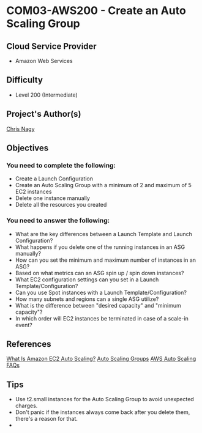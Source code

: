 # COM03-AWS200 - Create an Auto Scaling Group

## Cloud Service Provider
- Amazon Web Services

## Difficulty
- Level 200 (Intermediate)

## Project's Author(s)

[Chris Nagy](https://twitter/chris_the_nagy)

## Objectives

### You need to complete the following:
- Create a Launch Configuration
- Create an Auto Scaling Group with a minimum of 2 and maximum of 5 EC2 instances
- Delete one instance manually
- Delete all the resources you created


### You need to answer the following:
- What are the key differences between a Launch Template and Launch Configuration?
- What happens if you delete one of the running instances in an ASG manually?
- How can you set the minimum and maximum number of instances in an ASG?
- Based on what metrics can an ASG spin up / spin down instances?
- What EC2 configuration settings can you set in a Launch Template/Configuration?
- Can you use Spot instances with a Launch Template/Configuration?
- How many subnets and regions can a single ASG utilize?
- What is the difference between "desired capacity" and "minimum capacity"?
- In which order will EC2 instances be terminated in case of a scale-in event?

## References
[What Is Amazon EC2 Auto Scaling?](https://docs.aws.amazon.com/autoscaling/ec2/userguide/what-is-amazon-ec2-auto-scaling.html)
[Auto Scaling Groups](https://docs.aws.amazon.com/autoscaling/ec2/userguide/AutoScalingGroup.html)
[AWS Auto Scaling FAQs](https://aws.amazon.com/autoscaling/faqs/)

## Tips
- Use t2.small instances for the Auto Scaling Group to avoid unexpected charges.
- Don't panic if the instances always come back after you delete them, there's a reason for that.
- 

